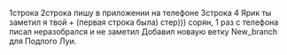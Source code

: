 1строка
2строка пишу в приложении на телефоне
3строка
4 Ярик ты заметил я твой + (первая строка была) стер))) сорян, 1 раз с телефона писал неразобрался и не заметил
Добавил новаую ветку New_branch для Подлого Луи.